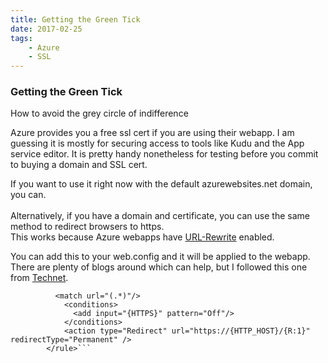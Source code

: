 ```yaml
---
title: Getting the Green Tick
date: 2017-02-25
tags:
    - Azure
    - SSL
---
```

### Getting the Green Tick

<p>How to avoid the grey circle of indifference</p>
<!-- more -->
<p>Azure provides you a free ssl cert if you are using their webapp. 
I am guessing it is mostly for securing access to tools like Kudu and the App service editor.
It is pretty handy nonetheless for testing before you commit to buying a domain and SSL cert.</p>

If you want to use it right now with the default azurewebsites.net domain, you can.<br>
<br>
Alternatively, if you have a domain and certificate, you can use the same method to redirect browsers to https.<br>
This works because Azure webapps have [URL-Rewrite](https://www.iis.net/learn/extensions/url-rewrite-module/url-rewrite-module-configuration-reference) enabled.<br>

You can add this to your web.config and it will be applied to the webapp.<br>
There are plenty of blogs around which can help, but I followed this one from [Technet](https://blogs.technet.microsoft.com/dawiese/2016/06/07/redirect-from-http-to-https-using-the-iis-url-rewrite-module/).<br>
```<rule name="Redirect to https">
          <match url="(.*)"/>
            <conditions>
              <add input="{HTTPS}" pattern="Off"/>
            </conditions>
            <action type="Redirect" url="https://{HTTP_HOST}/{R:1}" redirectType="Permanent" />
        </rule>```